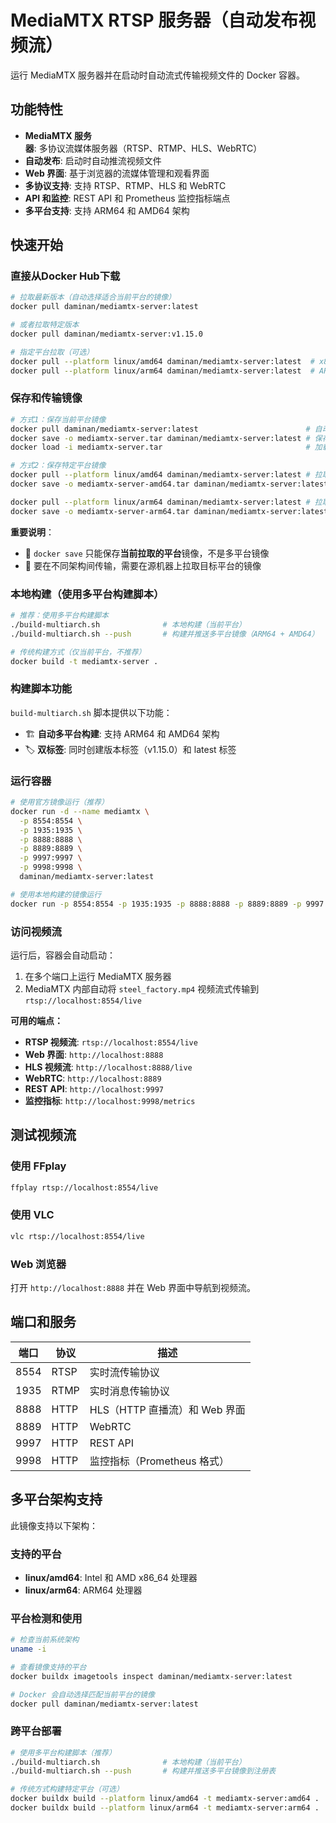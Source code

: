 # MediaMTX RTSP 服务器（自动发布视频流）

运行 MediaMTX 服务器并在启动时自动流式传输视频文件的 Docker 容器。

## 功能特性

- **MediaMTX 服务器**: 多协议流媒体服务器（RTSP、RTMP、HLS、WebRTC）
- **自动发布**: 启动时自动推流视频文件
- **Web 界面**: 基于浏览器的流媒体管理和观看界面
- **多协议支持**: 支持 RTSP、RTMP、HLS 和 WebRTC
- **API 和监控**: REST API 和 Prometheus 监控指标端点
- **多平台支持**: 支持 ARM64 和 AMD64 架构

## 快速开始

### 直接从Docker Hub下载

```bash
# 拉取最新版本（自动选择适合当前平台的镜像）
docker pull daminan/mediamtx-server:latest

# 或者拉取特定版本
docker pull daminan/mediamtx-server:v1.15.0

# 指定平台拉取（可选）
docker pull --platform linux/amd64 daminan/mediamtx-server:latest  # x86_64
docker pull --platform linux/arm64 daminan/mediamtx-server:latest  # ARM64
```

### 保存和传输镜像

```bash
# 方式1：保存当前平台镜像
docker pull daminan/mediamtx-server:latest                        # 自动选择当前平台
docker save -o mediamtx-server.tar daminan/mediamtx-server:latest # 保存单平台镜像
docker load -i mediamtx-server.tar                                # 加载镜像

# 方式2：保存特定平台镜像
docker pull --platform linux/amd64 daminan/mediamtx-server:latest # 拉取 x86_64 版本
docker save -o mediamtx-server-amd64.tar daminan/mediamtx-server:latest

docker pull --platform linux/arm64 daminan/mediamtx-server:latest # 拉取 ARM64 版本  
docker save -o mediamtx-server-arm64.tar daminan/mediamtx-server:latest

```


**重要说明**：
- 📱 `docker save` 只能保存**当前拉取的平台**镜像，不是多平台镜像
- 🔄 要在不同架构间传输，需要在源机器上拉取目标平台的镜像

### 本地构建（使用多平台构建脚本）

```bash
# 推荐：使用多平台构建脚本
./build-multiarch.sh              # 本地构建（当前平台）
./build-multiarch.sh --push       # 构建并推送多平台镜像（ARM64 + AMD64）

# 传统构建方式（仅当前平台，不推荐）
docker build -t mediamtx-server .
```

### 构建脚本功能

`build-multiarch.sh` 脚本提供以下功能：
- 🏗️ **自动多平台构建**: 支持 ARM64 和 AMD64 架构
- 🏷️ **双标签**: 同时创建版本标签（v1.15.0）和 latest 标签

### 运行容器

```bash
# 使用官方镜像运行（推荐）
docker run -d --name mediamtx \
  -p 8554:8554 \
  -p 1935:1935 \
  -p 8888:8888 \
  -p 8889:8889 \
  -p 9997:9997 \
  -p 9998:9998 \
  daminan/mediamtx-server:latest

# 使用本地构建的镜像运行
docker run -p 8554:8554 -p 1935:1935 -p 8888:8888 -p 8889:8889 -p 9997:9997 -p 9998:9998 mediamtx-server
```

### 访问视频流

运行后，容器会自动启动：
1. 在多个端口上运行 MediaMTX 服务器
2. MediaMTX 内部自动将 `steel_factory.mp4` 视频流式传输到 `rtsp://localhost:8554/live`

**可用的端点：**
- **RTSP 视频流**: `rtsp://localhost:8554/live`
- **Web 界面**: `http://localhost:8888`
- **HLS 视频流**: `http://localhost:8888/live`
- **WebRTC**: `http://localhost:8889`
- **REST API**: `http://localhost:9997`
- **监控指标**: `http://localhost:9998/metrics`

## 测试视频流

### 使用 FFplay
```bash
ffplay rtsp://localhost:8554/live
```

### 使用 VLC
```bash
vlc rtsp://localhost:8554/live
```

### Web 浏览器
打开 `http://localhost:8888` 并在 Web 界面中导航到视频流。

## 端口和服务

| 端口 | 协议 | 描述 |
|------|------|------|
| 8554 | RTSP | 实时流传输协议 |
| 1935 | RTMP | 实时消息传输协议 |
| 8888 | HTTP | HLS（HTTP 直播流）和 Web 界面 |
| 8889 | HTTP | WebRTC |
| 9997 | HTTP | REST API |
| 9998 | HTTP | 监控指标（Prometheus 格式）|

## 多平台架构支持

此镜像支持以下架构：

### 支持的平台
- **linux/amd64**: Intel 和 AMD x86_64 处理器
- **linux/arm64**: ARM64 处理器

### 平台检测和使用

```bash
# 检查当前系统架构
uname -i

# 查看镜像支持的平台
docker buildx imagetools inspect daminan/mediamtx-server:latest

# Docker 会自动选择匹配当前平台的镜像
docker pull daminan/mediamtx-server:latest
```

### 跨平台部署

```bash
# 使用多平台构建脚本（推荐）
./build-multiarch.sh              # 本地构建（当前平台）
./build-multiarch.sh --push       # 构建并推送多平台镜像到注册表

# 传统方式构建特定平台（可选）
docker buildx build --platform linux/amd64 -t mediamtx-server:amd64 .
docker buildx build --platform linux/arm64 -t mediamtx-server:arm64 .
```

